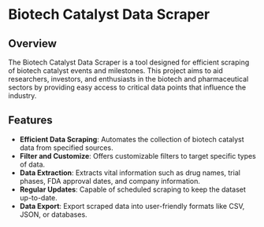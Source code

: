 # Biotech Catalyst Data Scraper

## Overview
The Biotech Catalyst Data Scraper is a tool designed for efficient scraping of biotech catalyst events and milestones. This project aims to aid researchers, investors, and enthusiasts in the biotech and pharmaceutical sectors by providing easy access to critical data points that influence the industry.

## Features
- **Efficient Data Scraping**: Automates the collection of biotech catalyst data from specified sources.
- **Filter and Customize**: Offers customizable filters to target specific types of data.
- **Data Extraction**: Extracts vital information such as drug names, trial phases, FDA approval dates, and company information.
- **Regular Updates**: Capable of scheduled scraping to keep the dataset up-to-date.
- **Data Export**: Export scraped data into user-friendly formats like CSV, JSON, or databases.
